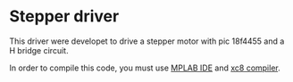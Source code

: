 # Stepper driver

This driver were developet to drive a stepper motor with pic 18f4455 and a H bridge circuit.

In order to compile this code, you must use [MPLAB IDE](https://www.microchip.com/mplab/mplab-x-ide) and [xc8 compiler](https://www.microchip.com/mplab/compilers).
